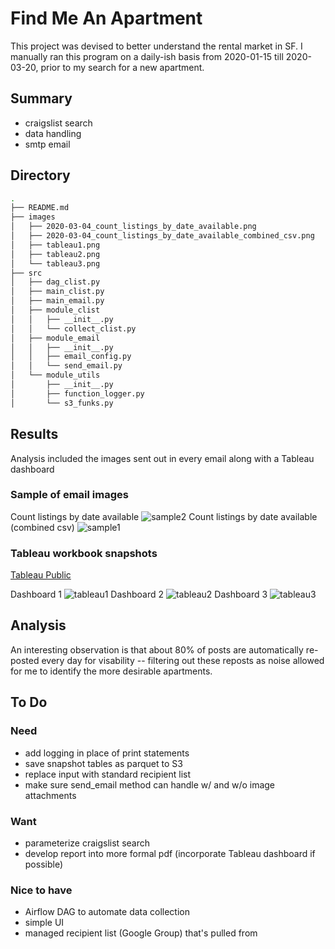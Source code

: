 # Find Me An Apartment

This project was devised to better understand the rental market in SF. I manually ran this program on a daily-ish basis from 2020-01-15 till 2020-03-20, prior to my search for a new apartment. 

## Summary
- craigslist search
- data handling
- smtp email

## Directory

```bash
.
├── README.md
├── images
│   ├── 2020-03-04_count_listings_by_date_available.png
│   ├── 2020-03-04_count_listings_by_date_available_combined_csv.png
│   ├── tableau1.png
│   ├── tableau2.png
│   └── tableau3.png
├── src
│   ├── dag_clist.py
│   ├── main_clist.py
│   ├── main_email.py
│   ├── module_clist
│   │   ├── __init__.py
│   │   └── collect_clist.py
│   ├── module_email
│   │   ├── __init__.py
│   │   ├── email_config.py
│   │   └── send_email.py
│   └── module_utils
│       ├── __init__.py
│       ├── function_logger.py
│       └── s3_funks.py
```

## Results
Analysis included the images sent out in every email along with a Tableau dashboard

### Sample of email images
Count listings by date available
![sample2](https://github.com/william-cass-wright/find_me_an_apartment/blob/master/images/2020-03-04_count_listings_by_date_available.png)
Count listings by date available (combined csv)
![sample1](https://github.com/william-cass-wright/find_me_an_apartment/blob/master/images/2020-03-04_count_listings_by_date_available_combined_csv.png)


### Tableau workbook snapshots
[Tableau Public](https://public.tableau.com/profile/will.wright6939#!/vizhome/2020-07-20_craigslist_listings_analysis_in_sf/MainDashboard)

Dashboard 1
![tableau1](https://github.com/william-cass-wright/find_me_an_apartment/blob/master/images/tableau1.png)
Dashboard 2
![tableau2](https://github.com/william-cass-wright/find_me_an_apartment/blob/master/images/tableau2.png)
Dashboard 3
![tableau3](https://github.com/william-cass-wright/find_me_an_apartment/blob/master/images/tableau3.png)

## Analysis
An interesting observation is that about 80% of posts are automatically re-posted every day for visability -- filtering out these reposts as noise allowed for me to identify the more desirable apartments. 

## To Do
### Need
- add logging in place of print statements
- save snapshot tables as parquet to S3
- replace input with standard recipient list
- make sure send_email method can handle w/ and w/o image attachments

### Want
- parameterize craigslist search
- develop report into more formal pdf (incorporate Tableau dashboard if possible)

### Nice to have
- Airflow DAG to automate data collection
- simple UI
- managed recipient list (Google Group) that's pulled from 

